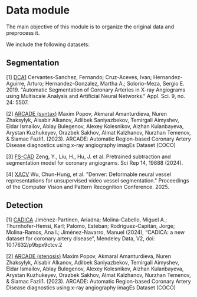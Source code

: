 # Data module

The main objective of this module is to organize the original data and preprocess it. 

We include the following datasets:

## Segmentation
[1] [DCA1](http://personal.cimat.mx:8181/~ivan.cruz/DB_Angiograms_files/DB_Angiograms_134.zip)  Cervantes-Sanchez, Fernando; Cruz-Aceves, Ivan; Hernandez-Aguirre, Arturo; Hernandez-Gonzalez, Martha A.; Solorio-Meza, Sergio E. 2019. "Automatic Segmentation of Coronary Arteries in X-ray Angiograms using Multiscale Analysis and Artificial Neural Networks." Appl. Sci. 9, no. 24: 5507. 

[2] [ARCADE (syntax)](https://zenodo.org/records/10390295) Maxim Popov, Akmaral Amanturdieva, Nuren Zhaksylyk, Alsabir Alkanov, Adilbek Saniyazbekov, Temirgali Aimyshev, Eldar Ismailov, Ablay Bulegenov, Alexey Kolesnikov, Aizhan Kulanbayeva, Arystan Kuzhukeyev, Orazbek Sakhov, Almat Kalzhanov, Nurzhan Temenov, & Siamac Fazli1. (2023). ARCADE: Automatic Region-based Coronary Artery Disease diagnostics using x-ray angiography imagEs Dataset (COCO) 

[3] [FS-CAD](https://drive.google.com/drive/folders/1fEKPNMcRv5qb8vKyaJzF1P9V9ZavA1xL) Zeng, Y., Liu, H., Hu, J. et al. Pretrained subtraction and segmentation model for coronary angiograms. Sci Rep 14, 19888 (2024). 

[4] [XACV](https://kirito878.github.io/DeNVeR/) Wu, Chun-Hung, et al. "Denver: Deformable neural vessel representations for unsupervised video vessel segmentation." Proceedings of the Computer Vision and Pattern Recognition Conference. 2025.

## Detection
[1] [CADICA](https://data.mendeley.com/datasets/p9bpx9ctcv/2) Jiménez-Partinen, Ariadna; Molina-Cabello, Miguel A.; Thurnhofer-Hemsi, Karl; Palomo, Esteban; Rodríguez-Capitán, Jorge; Molina-Ramos, Ana I.; Jiménez-Navarro, Manuel (2024), “CADICA: a new dataset for coronary artery disease”, Mendeley Data, V2, doi: 10.17632/p9bpx9ctcv.2

[2] [ARCADE (stenosis)](https://zenodo.org/records/10390295) Maxim Popov, Akmaral Amanturdieva, Nuren Zhaksylyk, Alsabir Alkanov, Adilbek Saniyazbekov, Temirgali Aimyshev, Eldar Ismailov, Ablay Bulegenov, Alexey Kolesnikov, Aizhan Kulanbayeva, Arystan Kuzhukeyev, Orazbek Sakhov, Almat Kalzhanov, Nurzhan Temenov, & Siamac Fazli1. (2023). ARCADE: Automatic Region-based Coronary Artery Disease diagnostics using x-ray angiography imagEs Dataset (COCO) 